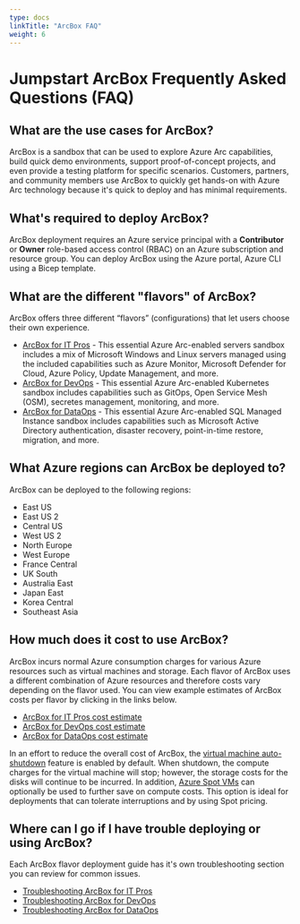 ```yaml
---
type: docs
linkTitle: "ArcBox FAQ"
weight: 6
---
```


# Jumpstart ArcBox Frequently Asked Questions (FAQ)

## What are the use cases for ArcBox?

ArcBox is a sandbox that can be used to explore Azure Arc capabilities, build quick demo environments, support proof-of-concept projects, and even provide a testing platform for specific scenarios. Customers, partners, and community members use ArcBox to quickly get hands-on with Azure Arc technology because it's quick to deploy and has minimal requirements.

## What's required to deploy ArcBox?

ArcBox deployment requires an Azure service principal with a **Contributor** or **Owner** role-based access control (RBAC) on an Azure subscription and resource group. You can deploy ArcBox using the Azure portal, Azure CLI using a Bicep template.

## What are the different "flavors" of ArcBox?

ArcBox offers three different “flavors” (configurations) that let users choose their own experience.

- [ArcBox for IT Pros](../ITPro/) - This essential Azure Arc-enabled servers sandbox includes a mix of Microsoft Windows and Linux servers managed using the included capabilities such as Azure Monitor, Microsoft Defender for Cloud, Azure Policy, Update Management, and more.
- [ArcBox for DevOps](../DevOps) - This essential Azure Arc-enabled Kubernetes sandbox includes capabilities such as GitOps, Open Service Mesh (OSM), secretes management, monitoring, and more.
- [ArcBox for DataOps](../DataOps) - This essential Azure Arc-enabled SQL Managed Instance sandbox includes capabilities such as Microsoft Active Directory authentication, disaster recovery, point-in-time restore, migration, and more.

## What Azure regions can ArcBox be deployed to?

ArcBox can be deployed to the following regions:

- East US
- East US 2
- Central US
- West US 2
- North Europe
- West Europe
- France Central
- UK South
- Australia East
- Japan East
- Korea Central
- Southeast Asia

## How much does it cost to use ArcBox?

ArcBox incurs normal Azure consumption charges for various Azure resources such as virtual machines and storage. Each flavor of ArcBox uses a different combination of Azure resources and therefore costs vary depending on the flavor used. You can view example estimates of ArcBox costs per flavor by clicking in the links below.

- [ArcBox for IT Pros cost estimate](https://aka.ms/ArcBoxITProCost)
- [ArcBox for DevOps cost estimate](https://aka.ms/ArcBoxDevOpsCost)
- [ArcBox for DataOps cost estimate](https://aka.ms/ArcBoxDataOpsCost)

In an effort to reduce the overall cost of ArcBox, the [virtual machine auto-shutdown](https://learn.microsoft.com/azure/virtual-machines/auto-shutdown-vm?tabs=portal) feature is enabled by default.  When shutdown, the compute charges for the virtual machine will stop; however, the storage costs for the disks will continue to be incurred.  In addition, [Azure Spot VMs](https://learn.microsoft.com/azure/virtual-machines/spot-vms) can optionally be used to further save on compute costs.  This option is ideal for deployments that can tolerate interruptions and by using Spot pricing.

## Where can I go if I have trouble deploying or using ArcBox?

Each ArcBox flavor deployment guide has it's own troubleshooting section you can review for common issues.

- [Troubleshooting ArcBox for IT Pros](/ITPro/#basic-troubleshooting)
- [Troubleshooting ArcBox for DevOps](/DevOps#basic-troubleshooting)
- [Troubleshooting ArcBox for DataOps](DataOps#basic-troubleshooting)
